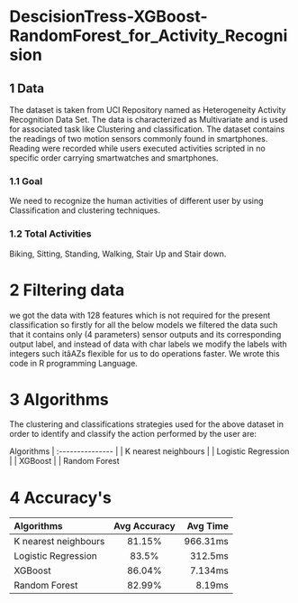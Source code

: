 # DescisionTress-XGBoost-RandomForest_for_Activity_Recognision

## 1 Data
  
The dataset is taken from UCI Repository named as Heterogeneity Activity Recognition
Data Set. The data is characterized as Multivariate and is used for associated task like
Clustering and classification.
The dataset contains the readings of two motion sensors commonly found in smartphones.
Reading were recorded while users executed activities scripted in no specific
order carrying smartwatches and smartphones.

### 1.1 Goal
We need to recognize the human activities of different user by using Classification and
clustering techniques.

### 1.2 Total Activities
Biking, Sitting, Standing, Walking, Stair Up and Stair down.

# 2 Filtering data
we got the data with 128 features which is not required for the present classification
so firstly for all the below models we filtered the data such that it contains only (4
parameters) sensor outputs and its corresponding output label, and instead of data with
char labels we modify the labels with integers such itâAZs flexible for us to do operations
faster. We wrote this code in R programming Language.

# 3 Algorithms
The clustering and classifications strategies used for the above dataset in order to identify
and classify the action performed by the user are:

 Algorithms
| :--------------- |
| K nearest neighbours |
| Logistic Regression |
| XGBoost |
| Random Forest 

# 4 Accuracy's
 Algorithms        |  Avg Accuracy | Avg Time
| :--------------- | :------------: | ---------:|
| K nearest neighbours | 81.15%  | 966.31ms| 
| Logistic Regression | 83.5%  | 312.5ms |
| XGBoost | 86.04% |  7.134ms |
| Random Forest | 82.99% | 8.19ms |

